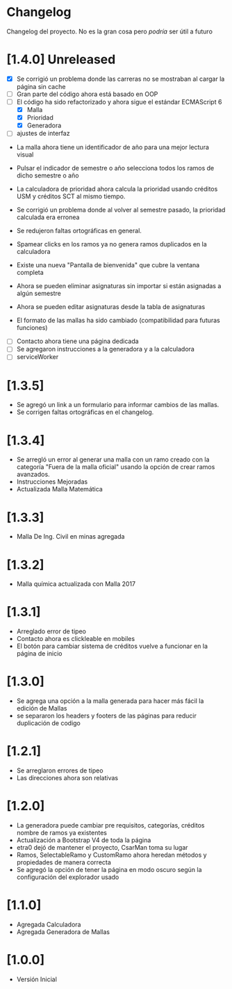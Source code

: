 # Changelog
Changelog del proyecto. No es la gran cosa pero *podría* ser útil a futuro

# [1.4.0] Unreleased

-[x] Se corrigió un problema donde las carreras no se mostraban al cargar la página sin cache
-[ ] Gran parte del código ahora está basado en OOP
-[ ] El código ha sido refactorizado y ahora sigue el estándar ECMAScript 6
    - [x] Malla
    - [x] Prioridad
    - [x] Generadora
-[ ] ajustes de interfaz 
- La malla ahora tiene un identificador de año para una mejor lectura visual
- Pulsar el indicador de semestre o año selecciona todos los ramos de dicho semestre o año

- La calculadora de prioridad ahora calcula la prioridad usando créditos USM y créditos SCT al mismo tiempo.
- Se corrigió un problema donde al volver al semestre pasado, la prioridad calculada era erronea
- Se redujeron faltas ortográficas en general.
- Spamear clicks en los ramos ya no genera ramos duplicados en la calculadora
- Existe una nueva "Pantalla de bienvenida" que cubre la ventana completa
- Ahora se pueden eliminar asignaturas sin importar si están asignadas a algún semestre
- Ahora se pueden editar asignaturas desde la tabla de asignaturas
- El formato de las mallas ha sido cambiado (compatibilidad para futuras funciones)
- [ ] Contacto ahora tiene una página dedicada
- [ ] Se agregaron instrucciones a la generadora y a la calculadora
- [ ] serviceWorker

# [1.3.5]

- Se agregó un link a un formulario para informar cambios de las mallas.
- Se corrigen faltas ortográficas en el changelog.

# [1.3.4]

- Se arregló un error al generar una malla con un ramo creado con la categoría "Fuera de la malla oficial" usando la opción de crear ramos avanzados.
- Instrucciones Mejoradas
- Actualizada Malla Matemática

# [1.3.3]

- Malla De Ing. Civil en minas agregada

# [1.3.2]

- Malla química actualizada con Malla 2017

# [1.3.1]

- Arreglado error de tipeo
- Contacto ahora es clickleable en mobiles
- El botón para cambiar sistema de créditos vuelve a funcionar en la página de inicio
# [1.3.0]

- Se agrega una opción a la malla generada para hacer más fácil 
la edición de Mallas
- se separaron los headers y footers de las páginas para reducir duplicación de codigo

# [1.2.1]

- Se arreglaron errores de tipeo
- Las direcciones ahora son relativas

# [1.2.0]

- La generadora puede cambiar pre requisitos, categorías,
 créditos nombre de ramos ya existentes
- Actualización a Bootstrap V4 de toda la página
- etra0 dejó de mantener el proyecto, CsarMan toma su lugar
- Ramos, SelectableRamo y CustomRamo ahora heredan métodos 
y propiedades de manera correcta
- Se agregó la opción de tener la página en modo oscuro según la configuración del explorador usado


# [1.1.0]

- Agregada Calculadora
- Agregada Generadora de Mallas

# [1.0.0]

- Versión Inicial
